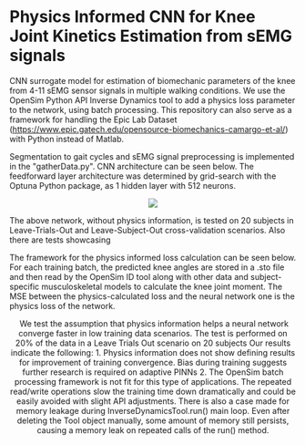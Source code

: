 # Physics Informed CNN for Knee Joint Kinetics Estimation from sEMG signals
 CNN surrogate model for estimation of biomechanic parameters of the knee from 4-11 sEMG sensor signals in multiple walking conditions. We use the OpenSim Python API Inverse Dynamics tool to add a physics loss parameter to the network, using batch processing. This repository can also serve as a framework for handling the Epic Lab Dataset (https://www.epic.gatech.edu/opensource-biomechanics-camargo-et-al/) with Python instead of Matlab.

Segmentation to gait cycles and sEMG signal preprocessing is implemented in the "gatherData.py".
CNN architecture can be seen below. The feedforward layer architecture was determined by grid-search with the Optuna Python package, as 1 hidden layer with 512 neurons.
<p align="center">
<img src="https://github.com/petrakisgeo/Physics-Informed-CNN-for-Knee-Joint-Kinetics-Estimation-from-sEMG-signals/assets/117226445/e9034fee-7196-4e49-8705-b9cdf464cdea")
</img>


The above network, without physics information, is tested on 20 subjects in Leave-Trials-Out and Leave-Subject-Out cross-validation scenarios. Also there are tests showcasing 

The framework for the physics informed loss calculation can be seen below. For each training batch, the predicted knee angles are stored in a .sto file and then read by the OpenSim ID tool along with other data and subject-specific musculoskeletal models to calculate the knee joint moment. The MSE between the physics-calculated loss and the neural network one is the physics loss of the network.
<p align="center">
<img scr="https://github.com/petrakisgeo/Physics-Informed-CNN-for-Knee-Joint-Kinetics-Estimation-from-sEMG-signals/assets/117226445/7f2af54d-0966-4cac-9ee9-a53d536cf2d5")
</p>
We test the assumption that physics information helps a neural network converge faster in low training data scenarios. The test is performed on 20% of the data in a Leave Trials Out scenario on 20 subjects
Our results indicate the following:
 1. Physics information does not show defining results for improvement of training convergence. Bias during training suggests further research is required on adaptive PINNs
 2. The OpenSim batch processing framework is not fit for this type of applications. The repeated read/write operations slow the training time down dramatically and could be easily avoided with slight API adjustments. There is also a case made for memory leakage during InverseDynamicsTool.run() main loop. Even after deleting the Tool object manually, some amount of memory still persists, causing a memory leak on repeated calls of the run() method.
